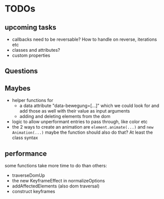 # TODOs

## upcoming tasks

- callbacks need to be reversable? How to handle on reverse, iterations etc
- classes and attributes?
- custom properties

## Questions

## Maybes

- helper functions for
  - a data attribute "data-bewegung=[...]" which we could look for and add those as well with their value as input arguments
  - adding and deleting elements from the dom
- logic to allow unperformant entries to pass through, like color etc
- the 2 ways to create an animation are `element.animate(...)` and `new Animation(...)` maybe the function should also do that? At least the class syntax

## performance

some functions take more time to do than others:

- traverseDomUp
- the new KeyframeEffect in normalizeOptions
- addAffectedElements (also dom traversal)
- construct keyframes

